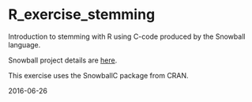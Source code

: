 # R_exercise_stemming
Introduction to stemming with R using C-code produced by the Snowball language.

Snowball project details are [here](http://snowballstem.org/).

This exercise uses the SnowballC package from CRAN.

2016-06-26

